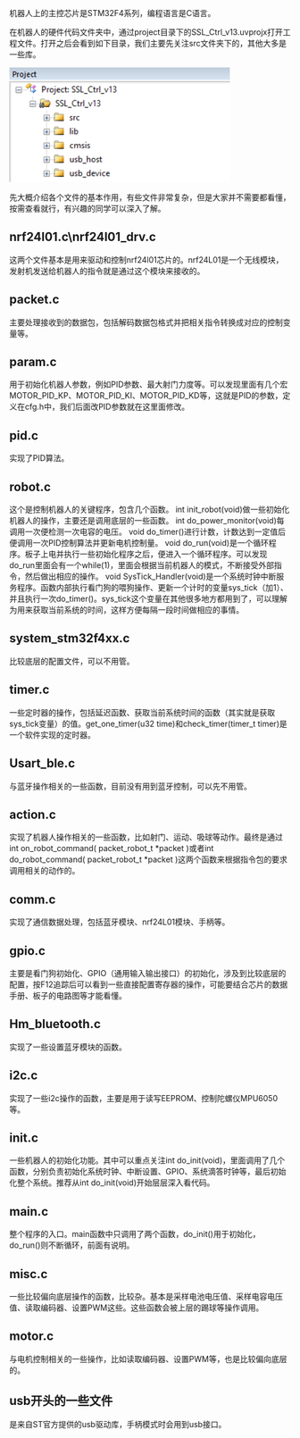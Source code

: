 机器人上的主控芯片是STM32F4系列，编程语言是C语言。

在机器人的硬件代码文件夹中，通过project目录下的SSL_Ctrl_v13.uvprojx打开工程文件。打开之后会看到如下目录，我们主要先关注src文件夹下的，其他大多是一些库。

![figure1](uploads/89a194d7dd8ec565ece025463d59a96a/figure1.png)

先大概介绍各个文件的基本作用，有些文件非常复杂，但是大家并不需要都看懂，按需查看就行，有兴趣的同学可以深入了解。

## nrf24l01.c\nrf24l01_drv.c
这两个文件基本是用来驱动和控制nrf24l01芯片的。nrf24L01是一个无线模块，发射机发送给机器人的指令就是通过这个模块来接收的。

## packet.c
主要处理接收到的数据包，包括解码数据包格式并把相关指令转换成对应的控制变量等。

## param.c
用于初始化机器人参数，例如PID参数、最大射门力度等。可以发现里面有几个宏MOTOR_PID_KP、MOTOR_PID_KI、MOTOR_PID_KD等，这就是PID的参数，定义在cfg.h中，我们后面改PID参数就在这里面修改。

## pid.c
实现了PID算法。

## robot.c
这个是控制机器人的关键程序，包含几个函数。
int init_robot(void)做一些初始化机器人的操作，主要还是调用底层的一些函数。
int do_power_monitor(void)每调用一次便检测一次电容的电压。
void do_timer()进行计数，计数达到一定值后便调用一次PID控制算法并更新电机控制量。
void do_run(void)是一个循环程序。板子上电并执行一些初始化程序之后，便进入一个循环程序。可以发现do_run里面会有一个while(1)，里面会根据当前机器人的模式，不断接受外部指令，然后做出相应的操作。
void SysTick_Handler(void)是一个系统时钟中断服务程序。函数内部执行看门狗的喂狗操作、更新一个计时的变量sys_tick（加1）、并且执行一次do_timer()。sys_tick这个变量在其他很多地方都用到了，可以理解为用来获取当前系统的时间，这样方便每隔一段时间做相应的事情。

## system_stm32f4xx.c
比较底层的配置文件，可以不用管。

## timer.c
一些定时器的操作，包括延迟函数、获取当前系统时间的函数（其实就是获取sys_tick变量）的值。get_one_timer(u32 time)和check_timer(timer_t timer)是一个软件实现的定时器。
## Usart_ble.c
与蓝牙操作相关的一些函数，目前没有用到蓝牙控制，可以先不用管。

## action.c
实现了机器人操作相关的一些函数，比如射门、运动、吸球等动作。最终是通过int on_robot_command( packet_robot_t *packet )或者int do_robot_command( packet_robot_t *packet )这两个函数来根据指令包的要求调用相关的动作的。

## comm.c
实现了通信数据处理，包括蓝牙模块、nrf24L01模块、手柄等。

## gpio.c
主要是看门狗初始化、GPIO（通用输入输出接口）的初始化，涉及到比较底层的配置，按F12追踪后可以看到一些直接配置寄存器的操作，可能要结合芯片的数据手册、板子的电路图等才能看懂。

## Hm_bluetooth.c
实现了一些设置蓝牙模块的函数。

## i2c.c
实现了一些i2c操作的函数，主要是用于读写EEPROM、控制陀螺仪MPU6050等。

## init.c
一些机器人的初始化功能。其中可以重点关注int do_init(void)，里面调用了几个函数，分别负责初始化系统时钟、中断设置、GPIO、系统滴答时钟等，最后初始化整个系统。推荐从int do_init(void)开始层层深入看代码。

## main.c
整个程序的入口。main函数中只调用了两个函数，do_init()用于初始化，do_run()则不断循环，前面有说明。

## misc.c
一些比较偏向底层操作的函数，比较杂。基本是采样电池电压值、采样电容电压值、读取编码器、设置PWM这些。这些函数会被上层的踢球等操作调用。

## motor.c
与电机控制相关的一些操作，比如读取编码器、设置PWM等，也是比较偏向底层的。

## usb开头的一些文件
是来自ST官方提供的usb驱动库，手柄模式时会用到usb接口。